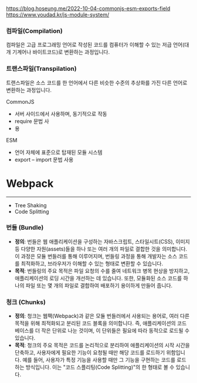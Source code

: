 https://blog.hoseung.me/2022-10-04-commonjs-esm-exports-field
https://www.youdad.kr/js-module-system/


### 컴파일(Compilation)

컴파일은 고급 프로그래밍 언어로 작성된 코드를 컴퓨터가 이해할 수 있는 저급 언어(대개 기계어나 바이트코드)로 변환하는 과정입니다.

### 트랜스파일(Transpilation)

트랜스파일은 소스 코드를 한 언어에서 다른 비슷한 수준의 추상화를 가진 다른 언어로 변환하는 과정입니다.


CommonJS
- 서버 사이드에서 사용하며, 동기적으로 작동
- require 문법 사
- 용

ESM
- 언어 자체에 표준으로 탑재된 모듈 시스템
- export – import 문법 사용




# Webpack
---


-  Tree Shaking
- Code Splitting



### 번들 (Bundle)

- **정의**: 번들은 웹 애플리케이션을 구성하는 자바스크립트, 스타일시트(CSS), 이미지 등 다양한 자원(assets)들을 하나 또는 여러 개의 파일로 결합한 것을 의미합니다. 이 과정은 모듈 번들러를 통해 이루어지며, 번들링 과정을 통해 개발자는 소스 코드를 최적화하고, 브라우저가 이해할 수 있는 형태로 변환할 수 있습니다.
- **목적**: 번들링의 주요 목적은 파일 요청의 수를 줄여 네트워크 병목 현상을 방지하고, 애플리케이션의 로딩 시간을 개선하는 데 있습니다. 또한, 모듈화된 소스 코드를 하나의 파일 또는 몇 개의 파일로 결합하여 배포하기 용이하게 만들어 줍니다.

### 청크 (Chunks)

- **정의**: 청크는 웹팩(Webpack)과 같은 모듈 번들러에서 사용되는 용어로, 여러 다른 목적을 위해 최적화되고 분리된 코드 블록을 의미합니다. 즉, 애플리케이션의 코드베이스를 더 작은 단위로 나눈 것이며, 이 단위들은 필요에 따라 동적으로 로드될 수 있습니다.
- **목적**: 청크의 주요 목적은 코드를 논리적으로 분리하여 애플리케이션의 시작 시간을 단축하고, 사용자에게 필요한 기능이 요청될 때만 해당 코드를 로드하기 위함입니다. 예를 들어, 사용자가 특정 기능을 사용할 때만 그 기능을 구현하는 코드를 로드하는 방식입니다. 이는 "코드 스플리팅(Code Splitting)"의 한 형태로 볼 수 있습니다.

